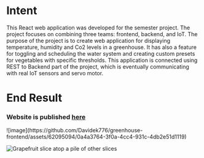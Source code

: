 # Intent
This React web application was developed for the semester project. The project focuses on combining three teams: frontend, backend, and IoT. The purpose of the project is to create web application for displaying temperature, humidity and Co2 levels in a greenhouse. It has also a feature for toggling and scheduling the water system and creating custom presets for vegetables with specific thresholds. This application is connected using REST to Backend part of the project, which is eventually communicating with real IoT sensors and servo motor.

# End Result
<h3>Website is published <a href="[https://kasperky440.cz](https://ham222.github.io/greenhouse-frontend/#/login)">here</a></h3>
![image](https://github.com/Davidek776/greenhouse-frontend/assets/62095094/0a4a3764-3f0a-4cc4-931c-4db2e51d1119)

<img 
     src="workspace/src/assets/images/icons/KasperkyScreen1.png"
     alt="Grapefruit slice atop a pile of other slices">

